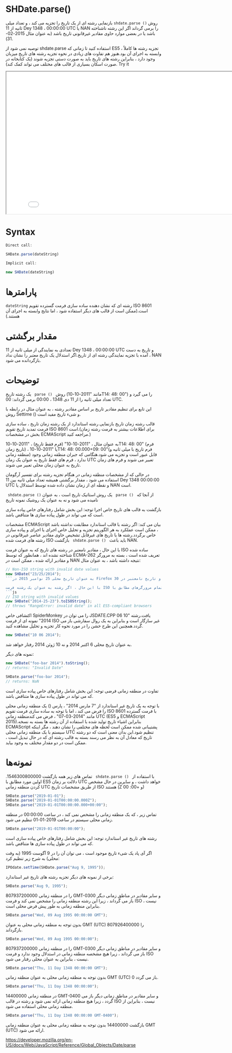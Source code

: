 # SHDate.parse()

روش <code dir="ltr">shdate.parse ()</code> بازنمایی رشته ای از یک تاریخ را تجزیه می کند ، و تعداد میلی ثانیه از 11 Dey 1348 ، 00:00:00 UTC یا NAN را برمی گرداند اگر این رشته ناشناخته باشد یا در بعضی موارد حاوی مقادیر غیرقانونی تاریخ باشد (به عنوان مثال 2015-02-31).

توصیه نمی شود از shdate.parse استفاده کنید تا زمانی که ES5 ، تجزیه رشته ها کاملاً وابسته به اجرای آن بود.هنوز هم تفاوت های زیادی در نحوه تجزیه رشته های تاریخ میزبان وجود دارد ، بنابراین رشته های تاریخ باید به صورت دستی تجزیه شوند (یک کتابخانه در صورت اسکان بسیاری از قالب های مختلف می تواند کمک کند).
Try it

<iframe style="width: 830px; height: 460px;" src="/SHDateTime-js/examples/live.html?function=getHours" title="MDN Web Docs Interactive Example" loading="lazy"></iframe>
<br/>

# Syntax

```js
Direct call:

SHDate.parse(dateString)

Implicit call:

new SHDate(dateString)
```

# پارامترها

<code dir="ltr">dateString</code>
رشته ای که نشان دهنده ساده سازی فرمت گسترده تقویم ISO 8601 است.(ممکن است از قالب های دیگر استفاده شود ، اما نتایج وابسته به اجرای آن هستند.)

# مقدار برگشتی

تعدادی به نمایندگی از میلی ثانیه از 11 Dey 1348 ، 00:00:00 UTC و تاریخ به دست آمده با تجزیه نمایندگی رشته ای از تاریخ.اگر استدلال یک تاریخ معتبر را نشان نداد ، NAN بازگردانده می شود.

# توضیحات

روش <code dir = "ltr"> parse () </code> یک رشته تاریخ (مانند "2011-10-10T14: 48: 00") را می گیرد و تعداد میلی ثانیه را از 11 دی 1348 ، 00:00 برمی گرداند: 00 UTC.

این تابع برای تنظیم مقادیر تاریخ بر اساس مقادیر رشته ، به عنوان مثال در رابطه با روش Settime () و شیء تاریخ مفید است.

قالب رشته زمان تاریخ
بازنمایی رشته استاندارد از یک رشته زمان تاریخ ، ساده سازی فرمت تمدید تاریخ تقویم ISO 8601 است.(برای اطلاعات بیشتر به فرمت رشته زمان بخش در مشخصات ECMAScript مراجعه کنید.)

به عنوان مثال ، "2011-10-10" (فرم فقط تاریخ) ، "2011-10-10T14: 48: 00" (فرم تاریخ زمان) ، یا "2011-10-10T14: 48: 00.000+09: 00"(فرم تاریخ با میلی ثانیه و منطقه زمانی) قابل عبور است و تجزیه می شود.هنگامی که جبران منطقه زمانی وجود ندارد ، فرم های فقط تاریخ به عنوان یک زمان UTC تعبیر می شوند و فرم های زمان تاریخ به عنوان زمان محلی تعبیر می شوند.

در حالی که از مشخصات منطقه زمانی در هنگام تجزیه رشته برای تفسیر آرگومان استفاده می شود ، مقدار برگشتی همیشه تعداد میلی ثانیه بین 11 Dey 1348 00:00:00 UTC و نقطه ای از زمان نشان داده شده توسط استدلال یا NAN است.

از آنجا که <code dir = "ltr"> parse () </code> یک روش استاتیک تاریخ است ، به عنوان <code dir = "ltr"> shdate.parse () </code> نامیده می شود و نه به عنوان یک روشیک نمونه تاریخ

بازگشت به قالب های تاریخ خاص اجرا
توجه: این بخش شامل رفتارهای خاص پیاده سازی است که می تواند در طول پیاده سازی ها متناقض باشد.

مشخصات ECMAScript بیان می کند: اگر رشته با قالب استاندارد مطابقت نداشته باشد ، ممکن است عملکرد به هر الگوریتم تجزیه و تحلیل خاص اجرای یا اجرای و پیاده سازی خاص برگردد.رشته ها یا تاریخ های غیرقابل تشخیص حاوی مقادیر عناصر غیرقانونی در رشته های فرمت شده ISO باید باعث <code dir = "ltr"> shdate.parse () </code> بازگشت NAN.

با این حال ، مقادیر نامعتبر در رشته های تاریخ که به عنوان فرمت ISO ساده شده شناخته نشده اند ، همانطور که توسط ECMA-262 تعریف شده است ، بسته به مرورگر و مقادیر ارائه شده ، ممکن است در NAN نتیجه داشته باشد ، به عنوان مثال:

````js
// Non-ISO string with invalid date values
new SHDate("23/25/2014");
```به عنوان تاریخ محلی 25 نوامبر 2015 در Firefox 30 و تاریخ نامعتبر در Safari 7 تحت درمان قرار می گیرد.

با این حال ، اگر رشته به عنوان یک رشته فرمت ISO شناخته شود و حاوی مقادیر نامعتبر باشد ، در تمام مرورگرهای مطابق با ES5 و بعد از آن NAN باز می گردد:
```js
// ISO string with invalid values
new SHDate("2014-25-23").toISOString();
// throws "RangeError: invalid date" in all ES5-compliant browsers
````

اکتشافی خاص SpiderMonkey را می توان در JSDATE.CPP یافت.رشته "10 06 2014" نمونه ای از فرمت ISO غیر سازگار است و بنابراین به یک روال سفارشی باز می گردد.همچنین این طرح خشن را در مورد نحوه کار تجزیه و تحلیل مشاهده کنید.

```js
new SHDate("10 06 2014");
```

به عنوان تاریخ محلی 6 اکتبر 2014 و نه 10 ژوئن 2014 رفتار خواهد شد.

نمونه های دیگر:

```js
new SHDate("foo-bar 2014").toString();
// returns: "Invalid Date"

SHDate.parse("foo-bar 2014");
// returns: NaN
```

تفاوت در منطقه زمانی فرضی
توجه: این بخش شامل رفتارهای خاص پیاده سازی است که می تواند در طول پیاده سازی ها متناقض باشد.

با توجه به یک تاریخ غیر استاندارد از "7 مارس 2014" ، پارس () یک منطقه زمانی محلی را فرض می کند ، اما با توجه به ساده سازی فرمت تقویم ISO 8601 با فرمت گسترده مانند "2014-03-07" ، فرض می کندمنطقه زمانی UTC (ES5 و ECMAScript 2015).بنابراین اشیاء تاریخ تولید شده با استفاده از آن رشته ها بسته به نسخه ECMAScript پشتیبانی شده ممکن است لحظه های مختلفی را نشان دهند ، مگر اینکه سیستم با یک منطقه زمانی محلی UTC تنظیم شود.این بدان معنی است که دو رشته تاریخ که معادل آن به نظر می رسند بسته به قالب رشته ای که در حال تبدیل است ، ممکن است در دو مقدار مختلف به وجود بیاید.

# نمونه‌ها

با استفاده از <code dir = "ltr"> shdate.parse () </code>
تماس های زیر همه بازگشت 1546300800000. اولین مورد مطابق با ES5 دلالت بر زمان UTC خواهد داشت ، و سایرین در حال مشخص کردن منطقه زمانی UTC از طریق مشخصات تاریخ ISO هستند (Z و +00: 00)

```js
SHDate.parse("2019-01-01");
SHDate.parse("2019-01-01T00:00:00.000Z");
SHDate.parse("2019-01-01T00:00:00.000+00:00");
```

تماس زیر ، که یک منطقه زمانی را مشخص نمی کند ، در ساعت 00:00:00 در منطقه زمانی محلی سیستم در ساعت 2019-01-01 تنظیم می شود.

```js
SHDate.parse("2019-01-01T00:00:00");
```

رشته های تاریخ غیر استاندارد
توجه: این بخش شامل رفتارهای خاص پیاده سازی است که می تواند در طول پیاده سازی ها متناقض باشد.

اگر آی پاد یک شیء تاریخ موجود است ، می توان آن را در 9 آگوست 1995 (به وقت محلی) به شرح زیر تنظیم کرد:

```js
IPOdate.setTime(SHDate.parse("Aug 9, 1995"));
```

برخی از نمونه های دیگر تجزیه رشته های تاریخ غیر استاندارد:

```js
SHDate.parse("Aug 9, 1995");
```

807937200000 را در منطقه زمانی GMT-0300 و سایر مقادیر در مناطق زمانی دیگر باز می گرداند ، زیرا این رشته منطقه زمانی را مشخص نمی کند و فرمت ISO نیست ، بنابراین منطقه زمانی به طور پیش فرض محلی است.

```js
SHDate.parse("Wed, 09 Aug 1995 00:00:00 GMT");
```

بدون توجه به منطقه زمانی محلی به عنوان GMT (UTC) 807926400000 را بازگرداند.

```js
SHDate.parse("Wed, 09 Aug 1995 00:00:00");
```

807937200000 را در منطقه زمانی GMT-0300 و سایر مقادیر در مناطق زمانی دیگر باز می گرداند ، زیرا هیچ مشخصه منطقه زمانی در استدلال وجود ندارد و فرمت ISO نیست ، بنابراین به عنوان محلی رفتار می شود.

```js
SHDate.parse("Thu, 11 Day 1348 00:00:00 GMT");
```

بدون توجه به منطقه زمانی محلی به عنوان منطقه زمانی GMT (UTC) 0 باز می گردد.

```js
SHDate.parse("Thu, 11 Day 1348 00:00:00");
```

14400000 در منطقه زمانی GMT-0400 و سایر مقادیر در مناطق زمانی دیگر باز می گردد ، زیرا هیچ منطقه زمانی ارائه نمی شود و رشته در قالب ISO نیست ، بنابراین از منطقه زمانی محلی استفاده می شود.

```js
SHDate.parse("Thu, 11 Day 1348 00:00:00 GMT-0400");
```

بازگشت 14400000 بدون توجه به منطقه زمانی محلی به عنوان منطقه زمانی GMT (UTC) ارائه می شود.

https://developer.mozilla.org/en-US/docs/Web/JavaScript/Reference/Global_Objects/Date/parse
